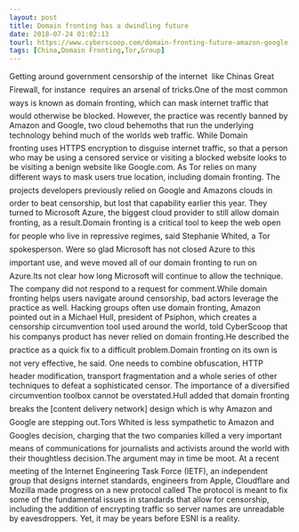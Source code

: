```yaml
---
layout: post
title: Domain fronting has a dwindling future
date: 2018-07-24 01:02:13
tourl: https://www.cyberscoop.com/domain-fronting-future-amazon-google-microsoft-cloudflare-tor-signal/?category_news=technology
tags: [China,Domain Fronting,Tor,Group]
---
```

Getting around government censorship of the internet  like Chinas Great Firewall, for instance  requires an arsenal of tricks.One of the most common ways is known as domain fronting, which can mask internet traffic that would otherwise be blocked. However, the practice was recently banned by Amazon and Google, two cloud behemoths that run the underlying technology behind much of the worlds web traffic. While Domain fronting uses HTTPS encryption to disguise internet traffic, so that a person who may be using a censored service or visiting a blocked website looks to be visiting a benign website like Google.com. As Tor relies on many different ways to mask users true location, including domain fronting. The projects developers previously relied on Google and Amazons clouds in order to beat censorship, but lost that capability earlier this year. They turned to Microsoft Azure, the biggest cloud provider to still allow domain fronting, as a result.Domain fronting is a critical tool to keep the web open for people who live in repressive regimes, said Stephanie Whited, a Tor spokesperson. Were so glad Microsoft has not closed Azure to this important use, and weve moved all of our domain fronting to run on Azure.Its not clear how long Microsoft will continue to allow the technique. The company did not respond to a request for comment.While domain fronting helps users navigate around censorship, bad actors leverage the practice as well. Hacking groups often use domain fronting, Amazon pointed out in a Michael Hull, president of Psiphon, which creates a censorship circumvention tool used around the world, told CyberScoop that his companys product has never relied on domain fronting.He described the practice as a quick fix to a difficult problem.Domain fronting on its own is not very effective, he said. One needs to combine obfuscation, HTTP header modification, transport fragmentation and a whole series of other techniques to defeat a sophisticated censor. The importance of a diversified circumvention toolbox cannot be overstated.Hull added that domain fronting breaks the [content delivery network] design which is why Amazon and Google are stepping out.Tors Whited is less sympathetic to Amazon and Googles decision, charging that the two companies killed a very important means of communications for journalists and activists around the world with their thoughtless decision.The argument may in time be moot. At a recent meeting of the Internet Engineering Task Force (IETF), an independent group that designs internet standards, engineers from Apple, Cloudflare and Mozilla made progress on a new protocol called The protocol is meant to fix some of the fundamental issues in standards that allow for censorship, including the addition of encrypting traffic so server names are unreadable by eavesdroppers. Yet, it may be years before ESNI is a reality.